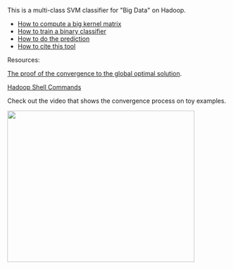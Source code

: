 This is a multi-class SVM classifier for "Big Data" on Hadoop.

  * [How to compute a big kernel matrix](HowtoComputerKernel.md)
  * [How to train a binary classifier](CascadeSVMTrain.md)
  * [How to do the prediction](CascadeTest.md)
  * [How to cite this tool](CiteCascadeSVM.md)
> <a href='Hidden comment: * [https://groups.google.com/forum/#!forum/cascadesvm_discussion Discussion Group for Q&A]'></a>


Resources:

[The proof of the convergence to the global optimal solution](http://www.cs.cmu.edu/~lujiang/resources/cascadesvm_appendix.pdf).

[Hadoop Shell Commands ](http://hadoop.apache.org/docs/r0.18.3/hdfs_shell.html)



Check out the video that shows the convergence process on toy examples.

<a href='http://www.youtube.com/watch?feature=player_embedded&v=oIKyZv3NGK0' target='_blank'><img src='http://img.youtube.com/vi/oIKyZv3NGK0/0.jpg' width='425' height=344 /></a>